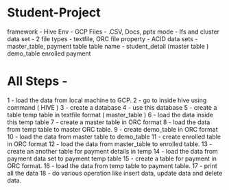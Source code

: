 # Student-Project
framework - Hive
Env - GCP
Files - .CSV, Docs, pptx
mode - lfs and cluster
data set - 2
file types - textfile, ORC file
property - ACID
data sets - master_table, payment table
table name - student_detail (master table )
              demo_table
              enrolled 
              payment 
 
 
 # All Steps - 
 
 1 - load the data from local machine to GCP.
 2 - go to inside hive using command ( HIVE )
 3 - create a database
 4 - use this database
 5 - create a table temp table in textfile format ( master_table ) 
 6 - load the data inside this temp table
 7 - create a master table in ORC format
 8 - load the data from temp table to master ORC table.
 9 - create demo_table in ORC format
 10 - load the data from master table to demo_table
 11 - create enrolled table in ORC format
 12 - load the data from master_table to enrolled table.
 13 - create an another table for payment details in temp
 14 - load the data from payment data set to payment temp table
 15 - create a table for payment in ORC format.
 16 - load the data from temp table to payment table.
 17 - print all the data
 18 - do various operation like insert data, update data and delete data.
